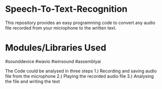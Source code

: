 # Speech-To-Text-Recognition
This repository provides an easy programming code to convert any audio file recorded from your microphone to the written text.

# Modules/Libraries Used
 #sounddevice
 #wavio
 #winsound
 #assemblyai

The Code could be analysed in three steps
  1.) Recording and saving audio file from the microphone
  2.) Playing the recorded audio file
  3.) Analysing the file and writing the text
